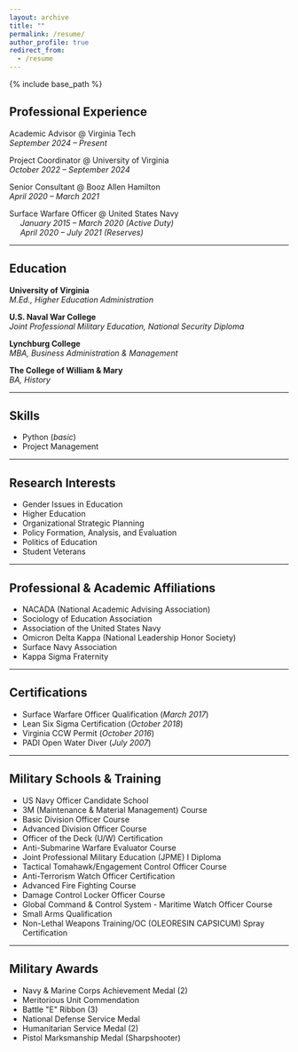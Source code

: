 ```yaml
---
layout: archive
title: ""
permalink: /resume/
author_profile: true
redirect_from:
  - /resume
---
```


{% include base_path %}


## Professional Experience

Academic Advisor @ Virginia Tech  
_September 2024 – Present_

Project Coordinator @ University of Virginia  
_October 2022 – September 2024_

Senior Consultant @ Booz Allen Hamilton  
_April 2020 – March 2021_

Surface Warfare Officer @ United States Navy  
&nbsp;&nbsp;&nbsp;&nbsp; _January 2015 – March 2020 (Active Duty)_  
&nbsp;&nbsp;&nbsp;&nbsp; _April 2020 – July 2021 (Reserves)_

---
## Education

**University of Virginia**  
*M.Ed., Higher Education Administration*

**U.S. Naval War College**  
*Joint Professional Military Education, National Security Diploma*  

**Lynchburg College**  
*MBA, Business Administration & Management*

**The College of William & Mary**  
*BA, History*

---
## Skills

- Python (_basic_)
- Project Management  

---
## Research Interests

- Gender Issues in Education  
- Higher Education  
- Organizational Strategic Planning  
- Policy Formation, Analysis, and Evaluation  
- Politics of Education  
- Student Veterans  

---
## Professional & Academic Affiliations

- NACADA (National Academic Advising Association)  
- Sociology of Education Association  
- Association of the United States Navy  
- Omicron Delta Kappa (National Leadership Honor Society)  
- Surface Navy Association  
- Kappa Sigma Fraternity

---
## Certifications
  
- Surface Warfare Officer Qualification (_March 2017_)
- Lean Six Sigma Certification (_October 2018_)
- Virginia CCW Permit (_October 2016_)  
- PADI Open Water Diver (_July 2007_)  

---
## Military Schools & Training  

- US Navy Officer Candidate School  
- 3M (Maintenance & Material Management) Course  
- Basic Division Officer Course  
- Advanced Division Officer Course  
- Officer of the Deck (U/W) Certification  
- Anti-Submarine Warfare Evaluator Course  
- Joint Professional Military Education (JPME) I  Diploma
- Tactical Tomahawk/Engagement Control Officer Course  
- Anti-Terrorism Watch Officer Certification  
- Advanced Fire Fighting Course  
- Damage Control Locker Officer Course  
- Global Command & Control System - Maritime Watch Officer Course  
- Small Arms Qualification  
- Non-Lethal Weapons Training/OC (OLEORESIN CAPSICUM) Spray Certification  

---
## Military Awards  

- Navy & Marine Corps Achievement Medal (2)  
- Meritorious Unit Commendation  
- Battle "E" Ribbon (3)  
- National Defense Service Medal  
- Humanitarian Service Medal (2)  
- Pistol Marksmanship Medal (Sharpshooter)